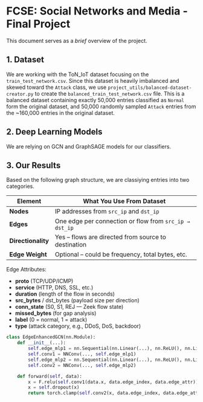 # FCSE: Social Networks and Media - Final Project
This document serves as a _brief_ overview of the project. 

## 1. Dataset
We are working with the ToN_IoT dataset focusing on the `train_test_network.csv`. Since this dataset is heavily imbalanced and skewed toward the `Attack` class, we use `project_utils/balanced-dataset-creator.py` to create the `balanced_train_test_network.csv` file. This is a balanced dataset containing exactly 50,000 entries classified as `Normal` form the original dataset, and 50,000 randomly sampled `Attack` entries from the ~160,000 entries in the original dataset. 

## 2. Deep Learning Models
We are relying on GCN and GraphSAGE models for our classifiers. 

## 3. Our Results 
Based on the following graph structure, we are classiying entries into two categories. 

| Element            | What You Use From Dataset                              |
|--------------------|--------------------------------------------------------|
| **Nodes**          | IP addresses from `src_ip` and `dst_ip`                |
| **Edges**          | One edge per connection or flow from `src_ip → dst_ip` |
| **Directionality** | Yes – flows are directed from source to destination    |
| **Edge Weight**    | Optional – could be frequency, total bytes, etc.       |

Edge Attributes:
- **proto** (TCP/UDP/ICMP)
- **service** (HTTP, DNS, SSL, etc.)
- **duration** (length of the flow in seconds)
- **src_bytes** / dst_bytes (payload size per direction)
- **conn_state** (S0, S1, REJ — Zeek flow state)
- **missed_bytes** (for gap analysis)
- **label** (0 = normal, 1 = attack)
- **type** (attack category, e.g., DDoS, DoS, backdoor)

```python
class EdgeEnhancedGCN(nn.Module):
    def __init__(...):
        self.edge_mlp1 = nn.Sequential(nn.Linear(...), nn.ReLU(), nn.Linear(...))
        self.conv1 = NNConv(..., self.edge_mlp1)
        self.edge_mlp2 = nn.Sequential(nn.Linear(...), nn.ReLU(), nn.Linear(...))
        self.conv2 = NNConv(..., self.edge_mlp2)

    def forward(self, data):
        x = F.relu(self.conv1(data.x, data.edge_index, data.edge_attr))
        x = self.dropout(x)
        return torch.clamp(self.conv2(x, data.edge_index, data.edge_attr), -1e6, 1e6)
```
